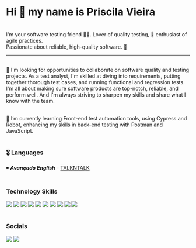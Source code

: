 
# Hi 👋  my name is Priscila Vieira  
<br>
I'm your software testing friend 👩‍💻. Lover of quality testing, 🤖 enthusiast of agile practices.
<br>
Passionate about reliable, high-quality software. 🚀

--------------------------------------------------------------------------
<br>
🤝 I'm looking for opportunities to collaborate on software quality and testing projects. As a test analyst, I'm skilled at diving into requirements, putting together thorough test cases, and running functional and regression tests. I'm all about making sure software products are top-notch, reliable, and perform well.
And I'm always striving to sharpen my skills and share what I know with the team.
<br>
<br>

🧠 I’m currently learning Front-end test automation tools, using Cypress and Robot, enhancing my skills in back-end testing with Postman and JavaScript.
<br>
<br>

### 🎖️ Languages
◾  ***Avançado English*** - [TALKNTALK](https://www.talkntalk.com.br/)
<br>
<br>
### Technology Skills

[![](https://img.shields.io/badge/JavaScript-F7DF1E?style=for-the-badge&logo=javascript&logoColor=black)]()
[![](https://img.shields.io/badge/MySQL-005C84?style=for-the-badge&logo=mysql&logoColor=white)]()
[![](https://img.shields.io/badge/MongoDB-4EA94B?style=for-the-badge&logo=mongodb&logoColor=white)]()
[![](https://img.shields.io/badge/GIT-E44C30?style=for-the-badge&logo=git&logoColor=white)]()
[![](https://img.shields.io/badge/GitHub-100000?style=for-the-badge&logo=github&logoColor=white)]()
[![](https://img.shields.io/badge/Jira-0052CC?style=for-the-badge&logo=Jira&logoColor=white)]()
[![](https://img.shields.io/badge/Azure_DevOps-0078D7?style=for-the-badge&logo=azure-devops&logoColor=white)]()
[![](https://img.shields.io/badge/Postman-FF6C37?style=for-the-badge&logo=Postman&logoColor=white)]()
[![](https://img.shields.io/badge/Salesforce-00A1E0?style=for-the-badge&logo=Salesforce&logoColor=white)]()
[![](https://img.shields.io/badge/Amazon_AWS-FF9900?style=for-the-badge&logo=amazonaws&logoColor=white)]()
<br>
<br>

### Socials  

<div>
 </a>
   </a>
 <a href="https://discord.gg/qYpRkUan" target="_blank"><img src="https://img.shields.io/badge/Discord-7289DA?style=for-the-badge&logo=discord&logoColor=white" target="_blank"></a> 
    <a href="https://www.linkedin.com/in/pgfvieira/" target="_blank"><img src="https://img.shields.io/badge/-LinkedIn-%230077B5?style=for-the-badge&logo=linkedin&logoColor=white" target="_blank"></a> 

</div>


<!---
PriscilaFigueiredo/PriscilaFigueiredo is a ✨ special ✨ repository because its `README.md` (this file) appears on your GitHub profile.
You can click the Preview link to take a look at your changes.
--->
